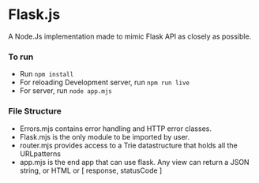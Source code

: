 # Flask.js
A Node.Js implementation made to mimic Flask API as closely as possible. 

### To run 
- Run ` npm install `
- For reloading Development server, run ` npm run live `
- For server, run ` node app.mjs `

### File Structure

- Errors.mjs contains error handling and HTTP error classes. 
- Flask.mjs is the only module to be imported by user. 
- router.mjs provides access to a Trie datastructure that holds all the URLpatterns 
- app.mjs is the end app that can use flask. Any view can return a JSON string, or HTML or [ response, statusCode ]

### 
